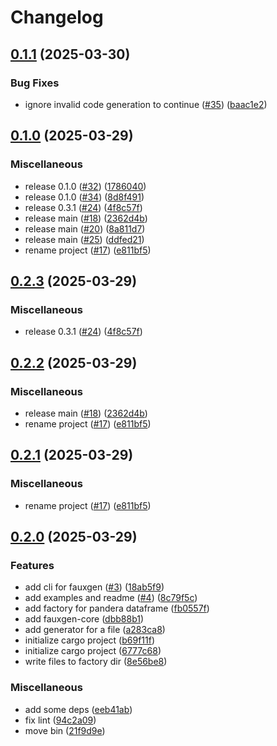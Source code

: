 # Changelog

## [0.1.1](https://github.com/hiro-o918/fauxgen/compare/fauxgen-core@v0.1.0...fauxgen-core@v0.1.1) (2025-03-30)


### Bug Fixes

* ignore invalid code generation to continue ([#35](https://github.com/hiro-o918/fauxgen/issues/35)) ([baac1e2](https://github.com/hiro-o918/fauxgen/commit/baac1e2acd63a613208ab295d29e67babbd8b2cf))

## [0.1.0](https://github.com/hiro-o918/fauxgen/compare/fauxgen-core@v0.2.3...fauxgen-core@v0.1.0) (2025-03-29)


### Miscellaneous

* release 0.1.0 ([#32](https://github.com/hiro-o918/fauxgen/issues/32)) ([1786040](https://github.com/hiro-o918/fauxgen/commit/178604081e51228ed15277633d2ae518cd95973f))
* release 0.1.0 ([#34](https://github.com/hiro-o918/fauxgen/issues/34)) ([8d8f491](https://github.com/hiro-o918/fauxgen/commit/8d8f491a7e1300526eb9434628e63a3db3cdae35))
* release 0.3.1 ([#24](https://github.com/hiro-o918/fauxgen/issues/24)) ([4f8c57f](https://github.com/hiro-o918/fauxgen/commit/4f8c57fc26d4eb916795b6af8daec7ef5dacf9d5))
* release main ([#18](https://github.com/hiro-o918/fauxgen/issues/18)) ([2362d4b](https://github.com/hiro-o918/fauxgen/commit/2362d4bc79a88e15e5cb2da6a2edbabe4789bfda))
* release main ([#20](https://github.com/hiro-o918/fauxgen/issues/20)) ([8a811d7](https://github.com/hiro-o918/fauxgen/commit/8a811d71df9589dfa155efeff08cb9207fea322f))
* release main ([#25](https://github.com/hiro-o918/fauxgen/issues/25)) ([ddfed21](https://github.com/hiro-o918/fauxgen/commit/ddfed2103fd5065d5e8665c6641acab3fe6496aa))
* rename project ([#17](https://github.com/hiro-o918/fauxgen/issues/17)) ([e811bf5](https://github.com/hiro-o918/fauxgen/commit/e811bf5b412bf07124e70d1b6fc3b47fea1a59d3))

## [0.2.3](https://github.com/hiro-o918/fauxgen/compare/fauxgen-core@v0.2.2...fauxgen-core@v0.2.3) (2025-03-29)


### Miscellaneous

* release 0.3.1 ([#24](https://github.com/hiro-o918/fauxgen/issues/24)) ([4f8c57f](https://github.com/hiro-o918/fauxgen/commit/4f8c57fc26d4eb916795b6af8daec7ef5dacf9d5))

## [0.2.2](https://github.com/hiro-o918/fauxgen/compare/fauxgen-core@v0.2.1...fauxgen-core@v0.2.2) (2025-03-29)


### Miscellaneous

* release main ([#18](https://github.com/hiro-o918/fauxgen/issues/18)) ([2362d4b](https://github.com/hiro-o918/fauxgen/commit/2362d4bc79a88e15e5cb2da6a2edbabe4789bfda))
* rename project ([#17](https://github.com/hiro-o918/fauxgen/issues/17)) ([e811bf5](https://github.com/hiro-o918/fauxgen/commit/e811bf5b412bf07124e70d1b6fc3b47fea1a59d3))

## [0.2.1](https://github.com/hiro-o918/fauxgen/compare/0.2.0...0.2.1) (2025-03-29)


### Miscellaneous

* rename project ([#17](https://github.com/hiro-o918/fauxgen/issues/17)) ([e811bf5](https://github.com/hiro-o918/fauxgen/commit/e811bf5b412bf07124e70d1b6fc3b47fea1a59d3))

## [0.2.0](https://github.com/hiro-o918/fauxgen/compare/0.1.0...0.2.0) (2025-03-29)

### Features

- add cli for fauxgen ([#3](https://github.com/hiro-o918/fauxgen/issues/3)) ([18ab5f9](https://github.com/hiro-o918/fauxgen/commit/18ab5f944d844501817eef435d110e055568063e))
- add examples and readme ([#4](https://github.com/hiro-o918/fauxgen/issues/4)) ([8c79f5c](https://github.com/hiro-o918/fauxgen/commit/8c79f5ce34b6a4baf465aa1bd30d14f6ae0a9113))
- add factory for pandera dataframe ([fb0557f](https://github.com/hiro-o918/fauxgen/commit/fb0557f18767d85b01394d1add8c9791a76b23ce))
- add fauxgen-core ([dbb88b1](https://github.com/hiro-o918/fauxgen/commit/dbb88b195dd0272ece7d686574c3010adee52dfa))
- add generator for a file ([a283ca8](https://github.com/hiro-o918/fauxgen/commit/a283ca8dc365218923631943de0d1eb0b846b83e))
- initialize cargo project ([b69f11f](https://github.com/hiro-o918/fauxgen/commit/b69f11f5dccdf4845d9cfefc1a5ee941bbe4c054))
- initialize cargo project ([6777c68](https://github.com/hiro-o918/fauxgen/commit/6777c68a3248d19c9fad15ec391f06acda0bed5a))
- write files to factory dir ([8e56be8](https://github.com/hiro-o918/fauxgen/commit/8e56be868c89b3d95be8c8fc782e606b8e53db0d))

### Miscellaneous

- add some deps ([eeb41ab](https://github.com/hiro-o918/fauxgen/commit/eeb41abb2f97af3b51aff7cb3026f7bfd62b4fbc))
- fix lint ([94c2a09](https://github.com/hiro-o918/fauxgen/commit/94c2a097d8a52f76c9ff2ce17205838221b7da8c))
- move bin ([21f9d9e](https://github.com/hiro-o918/fauxgen/commit/21f9d9e48d6ff3046ff3b0e730e1d510ff55fa70))
